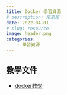 ```yaml
---
title: Docker 學習資源
# description: 來來來
date: 2022-04-01
# slug: resource
image: header.png
categories:
    - 學習資源
---
```


## 教學文件
- [docker教學](https://joshhu.gitbooks.io/dockercommands/content/)